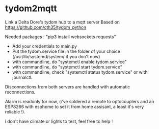 # tydom2mqtt
Link a Delta Dore's tydom hub to a mqtt server
Based on https://github.com/cth35/tydom_python


Needed packages : "pip3 install websockets requests"

- Add your credentials to main.py
- Put the tydom.service file in the folder of your choice (/usr/lib/systemd/system/ if you don't now)
- with commandline, do "systemctl enable tydom.service"
- with commandline, do "systemctl start tydom.service"
- with commandline, check "systemctl status tydom.service" or with journalctl.

Disconnections from both servers are handled with automatic reconnections.

Alarm is readonly for now, (i've soldered a remote to optocouplers and an ESP8266 with esphome to set it from home assisant, a least it's very reliable !).

i don't have climate or lights to test, feel free to help !
